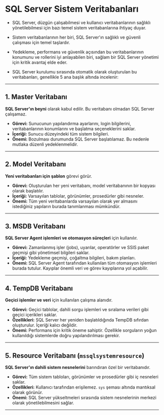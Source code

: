 # SQL Server Sistem Veritabanları

- SQL Server, düzgün çalışabilmesi ve kullanıcı veritabanlarının sağlıklı yönetilebilmesi için bazı temel sistem veritabanlarına ihtiyaç duyar. 
- Sistem veritabanlarının her biri, SQL Server'ın sağlıklı ve güvenli çalışması için temel taşlardır.  
- Yedekleme, performans ve güvenlik açısından bu veritabanlarının konumunu ve rollerini iyi anlayabilen biri, sağlam bir SQL Server yönetimi için kritik avantaj elde eder.

- SQL Server kurulumu sırasında otomatik olarak oluşturulan bu veritabanları, genellikle 5 ana başlık altında incelenir:
---- 
## 1. Master Veritabanı
**SQL Server'ın beyni** olarak kabul edilir. Bu veritabanı olmadan SQL Server çalışamaz.

- **Görevi:** Sunucunun yapılandırma ayarlarını, login bilgilerini, veritabanlarının konumlarını ve başlatma seçeneklerini saklar.
- **İçeriği:** Sunucu düzeyindeki tüm sistem bilgileri.
- **Önemi:** Bozulması durumunda SQL Server başlatılamaz. Bu nedenle mutlaka düzenli yedeklenmelidir.

---

## 2. Model Veritabanı
**Yeni veritabanları için şablon** görevi görür.

- **Görevi:** Oluşturulan her yeni veritabanı, model veritabanının bir kopyası olarak başlatılır.
- **İçeriği:** Varsayılan tablolar, görünümler, prosedürler gibi nesneler.
- **Önemi:** Tüm yeni veritabanlarda varsayılan olarak yer almasını istediğiniz yapıların burada tanımlanması mümkündür.

---

## 3. MSDB Veritabanı
**SQL Server Agent işlemleri ve otomasyon süreçleri** için kullanılır.

- **Görevi:** Zamanlanmış işler (jobs), uyarılar, operatörler ve SSIS paket geçmişi gibi yönetimsel bilgileri saklar.
- **İçeriği:** Yedekleme geçmişi, çoğaltma bilgileri, bakım planları.
- **Önemi:** SQL Server Agent tarafından kullanılan tüm otomasyon işlemleri burada tutulur. Kayıplar önemli veri ve görev kayıplarına yol açabilir.

---

## 4. TempDB Veritabanı
**Geçici işlemler ve veri** için kullanılan çalışma alanıdır.

- **Görevi:** Geçici tablolar, dahili sorgu işlemleri ve sıralama verileri gibi geçici içerikleri saklar.
- **Özellikleri:** SQL Server her yeniden başlatıldığında TempDB sıfırdan oluşturulur. İçeriği kalıcı değildir.
- **Önemi:** Performans için kritik öneme sahiptir. Özellikle sorguların yoğun kullanıldığı sistemlerde doğru yapılandırılması gerekir.

---

## 5. Resource Veritabanı (`mssqlsystemresource`)
**SQL Server'ın dahili sistem nesnelerini** barındıran özel bir veritabanıdır.

- **Görevi:** Tüm sistem tabloları, görünümler ve prosedürler gibi iç nesneleri saklar.
- **Özellikleri:** Kullanıcı tarafından erişilemez. `sys` şeması altında mantıksal olarak görünür.
- **Önemi:** SQL Server yükseltmeleri sırasında sistem nesnelerinin merkezi olarak yönetilebilmesini sağlar.

---

